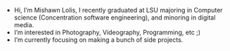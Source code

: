 - Hi, I’m Mishawn Lolis,
      I recently graduated at LSU majoring in Computer science (Concentration software engineering), and minoring in digital media.
- I’m interested in Photography, Videography, Programming, etc ;)
- I’m currently focusing on making a bunch of side projects.

<!---
Mjjllolis/Mjjllolis is a ✨ special ✨ repository because its `README.md` (this file) appears on your GitHub profile.
You can click the Preview link to take a look at your changes.
--->
